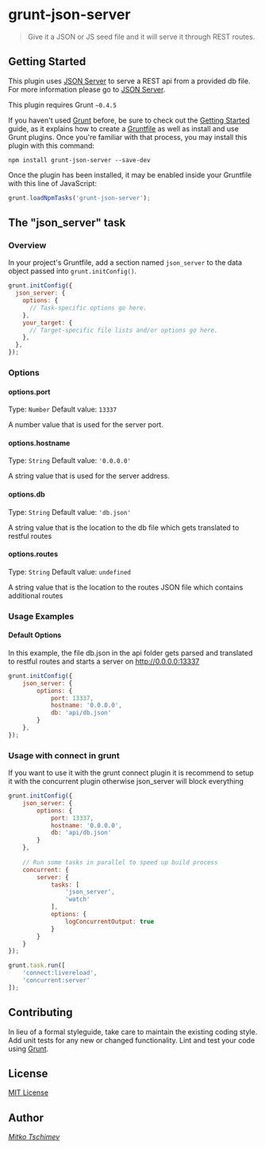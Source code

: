 # grunt-json-server

> Give it a JSON or JS seed file and it will serve it through REST routes.

## Getting Started
This plugin uses [JSON Server](https://github.com/typicode/json-server) to serve a REST api from a provided db file. For more information please go to [JSON Server](https://github.com/typicode/json-server).

This plugin requires Grunt `~0.4.5`

If you haven't used [Grunt](http://gruntjs.com/) before, be sure to check out the [Getting Started](http://gruntjs.com/getting-started) guide, as it explains how to create a [Gruntfile](http://gruntjs.com/sample-gruntfile) as well as install and use Grunt plugins. Once you're familiar with that process, you may install this plugin with this command:

```shell
npm install grunt-json-server --save-dev
```

Once the plugin has been installed, it may be enabled inside your Gruntfile with this line of JavaScript:

```js
grunt.loadNpmTasks('grunt-json-server');
```

## The "json_server" task

### Overview
In your project's Gruntfile, add a section named `json_server` to the data object passed into `grunt.initConfig()`.

```js
grunt.initConfig({
  json_server: {
    options: {
      // Task-specific options go here.
    },
    your_target: {
      // Target-specific file lists and/or options go here.
    },
  },
});
```

### Options

#### options.port
Type: `Number`
Default value: `13337`

A number value that is used for the server port.

#### options.hostname
Type: `String`
Default value: `'0.0.0.0'`

A string value that is used for the server address.

#### options.db
Type: `String`
Default value: `'db.json'`

A string value that is the location to the db file which gets translated to restful routes 

#### options.routes
Type: `String`
Default value: `undefined`

A string value that is the location to the routes JSON file which contains additional routes 

### Usage Examples

#### Default Options
In this example, the file db.json in the api folder gets parsed and translated to restful routes and starts a server on http://0.0.0.0:13337

```js
grunt.initConfig({
    json_server: {
        options: {
            port: 13337,
            hostname: '0.0.0.0',
            db: 'api/db.json'
        }
    },
});
```

### Usage with connect in grunt
If you want to use it with the grunt connect plugin it is recommend to setup it with the concurrent plugin otherwise json_server will block everything
```js
grunt.initConfig({
    json_server: {
        options: {
            port: 13337,
            hostname: '0.0.0.0',
            db: 'api/db.json'
        }
    },
    
    // Run some tasks in parallel to speed up build process
    concurrent: {
        server: {
            tasks: [
                'json_server',
                'watch'
            ],
            options: {
                logConcurrentOutput: true
            }
        }
    }
});

grunt.task.run([
    'connect:livereload',
    'concurrent:server'
]);
```


## Contributing
In lieu of a formal styleguide, take care to maintain the existing coding style. Add unit tests for any new or changed functionality. Lint and test your code using [Grunt](http://gruntjs.com/).

## License
[MIT License](LICENSE-MIT)

## Author
*[Mitko Tschimev](https://github.com/tfiwm)*
